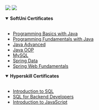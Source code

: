![](http://github-profile-summary-cards.vercel.app/api/cards/stats?username=stoynko&theme=algolia)
![](http://github-profile-summary-cards.vercel.app/api/cards/most-commit-language?username=stoynko&theme=algolia)

<details open>
<summary><strong>SoftUni Certificates</strong></summary><br>


- [Programming Basics with Java](https://softuni.bg/certificates/details/216413/ef123789)
- [Programming Fundamentals with Java](https://softuni.bg/certificates/details/230781/c8ef443c)
- [Java Advanced](https://softuni.bg/certificates/details/236290/e5ad328e)
- [Java OOP](https://softuni.bg/certificates/details/241324/9b768e66)
- [MySQL](https://softuni.bg/certificates/details/244891/5df82998)
- [Spring Data](https://softuni.bg/certificates/details/247299/90bfc2fa)
- [Spring Web Fundamentals](https://softuni.bg/certificates/details/252020/48aa2c9f)
  
</details>
<details open>
<summary><strong>Hyperskill Certificates</strong></summary><br>

- [Introduction to SQL](https://hyperskill.org/certificates/19032f4f-5c3d-4312-a154-c925b56dd91f.pdf)
- [SQL for Backend Developers](https://hyperskill.org/certificates/3c756656-7dc4-411c-92fe-d0a6af0bbbad.pdf)
- [Introduction to JavaScript](https://hyperskill.org/certificates/2035ea8c-2e03-4264-b704-2e5a49df2796.pdf)

</details>
